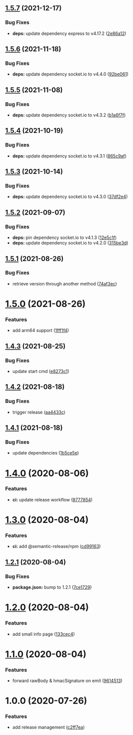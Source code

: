 ## [1.5.7](https://github.com/AlexanderBabel/nello-backend/compare/v1.5.6...v1.5.7) (2021-12-17)


### Bug Fixes

* **deps:** update dependency express to v4.17.2 ([2e86a12](https://github.com/AlexanderBabel/nello-backend/commit/2e86a1284e0b93532bb77a83133777c0bf905075))

## [1.5.6](https://github.com/AlexanderBabel/nello-backend/compare/v1.5.5...v1.5.6) (2021-11-18)


### Bug Fixes

* **deps:** update dependency socket.io to v4.4.0 ([92be061](https://github.com/AlexanderBabel/nello-backend/commit/92be061c6da010947cf41bd919846ac8a6936a1e))

## [1.5.5](https://github.com/AlexanderBabel/nello-backend/compare/v1.5.4...v1.5.5) (2021-11-08)


### Bug Fixes

* **deps:** update dependency socket.io to v4.3.2 ([b1a6f7f](https://github.com/AlexanderBabel/nello-backend/commit/b1a6f7fb46ff3e27fe76606c76a1501dec0221eb))

## [1.5.4](https://github.com/AlexanderBabel/nello-backend/compare/v1.5.3...v1.5.4) (2021-10-19)


### Bug Fixes

* **deps:** update dependency socket.io to v4.3.1 ([865c9af](https://github.com/AlexanderBabel/nello-backend/commit/865c9af936489c492077ff6234af348ea4f5db87))

## [1.5.3](https://github.com/AlexanderBabel/nello-backend/compare/v1.5.2...v1.5.3) (2021-10-14)


### Bug Fixes

* **deps:** update dependency socket.io to v4.3.0 ([37df2e4](https://github.com/AlexanderBabel/nello-backend/commit/37df2e4f58f0e13088f14a91b9797a68535d52dc))

## [1.5.2](https://github.com/AlexanderBabel/nello-backend/compare/v1.5.1...v1.5.2) (2021-09-07)


### Bug Fixes

* **deps:** pin dependency socket.io to v4.1.3 ([12e5c1f](https://github.com/AlexanderBabel/nello-backend/commit/12e5c1feed8e80826f78a6fb3b5ac113269ed2fe))
* **deps:** update dependency socket.io to v4.2.0 ([315be3d](https://github.com/AlexanderBabel/nello-backend/commit/315be3dcd1dd7a736183f7e709f46c794a899e1e))

## [1.5.1](https://github.com/AlexanderBabel/nello-backend/compare/v1.5.0...v1.5.1) (2021-08-26)


### Bug Fixes

* retrieve version through another method ([74af3ec](https://github.com/AlexanderBabel/nello-backend/commit/74af3ec16b86d00cc9de4d67cc953c7782163206))

# [1.5.0](https://github.com/AlexanderBabel/nello-backend/compare/v1.4.3...v1.5.0) (2021-08-26)


### Features

* add arm64 support ([1fff1f4](https://github.com/AlexanderBabel/nello-backend/commit/1fff1f48b9f695b0f2466fae963a7d8a13086a24))

## [1.4.3](https://github.com/AlexanderBabel/nello-backend/compare/v1.4.2...v1.4.3) (2021-08-25)


### Bug Fixes

* update start cmd ([e8273c1](https://github.com/AlexanderBabel/nello-backend/commit/e8273c1e9c5bd5e4f24808780cf61f0bca280d29))

## [1.4.2](https://github.com/AlexanderBabel/nello-backend/compare/v1.4.1...v1.4.2) (2021-08-18)


### Bug Fixes

* trigger release ([aa4433c](https://github.com/AlexanderBabel/nello-backend/commit/aa4433cc25f94c9a4eead82078f035181e5c6d55))

## [1.4.1](https://github.com/AlexanderBabel/nello-backend/compare/v1.4.0...v1.4.1) (2021-08-18)


### Bug Fixes

* update dependencies ([1b5ce5e](https://github.com/AlexanderBabel/nello-backend/commit/1b5ce5e5d543337a832ca0ed49c0786123940401))

# [1.4.0](https://github.com/AlexanderBabel/nello-backend/compare/v1.3.0...v1.4.0) (2020-08-06)


### Features

* **ci:** update release workflow ([8777854](https://github.com/AlexanderBabel/nello-backend/commit/87778544bbf40dcd6143eaa0f8ca1d6d94cdcf51))

# [1.3.0](https://github.com/AlexanderBabel/nello-backend/compare/v1.2.1...v1.3.0) (2020-08-04)


### Features

* **ci:** add @semantic-release/npm ([cd99163](https://github.com/AlexanderBabel/nello-backend/commit/cd99163dfb4d0f7c902cc08b71ec013956d68155))

## [1.2.1](https://github.com/AlexanderBabel/nello-backend/compare/v1.2.0...v1.2.1) (2020-08-04)


### Bug Fixes

* **package.json:** bump to 1.2.1 ([7ce1729](https://github.com/AlexanderBabel/nello-backend/commit/7ce1729f4f78dc1415e0cc054e10bd2f3a9462ca))

# [1.2.0](https://github.com/AlexanderBabel/nello-backend/compare/v1.1.0...v1.2.0) (2020-08-04)


### Features

* add small info page ([133cec4](https://github.com/AlexanderBabel/nello-backend/commit/133cec4be5c3e4335282163c6ae6ed02b737cbe3))

# [1.1.0](https://github.com/AlexanderBabel/nello-backend/compare/v1.0.0...v1.1.0) (2020-08-04)


### Features

* forward rawBody & hmacSignature on emit ([9614513](https://github.com/AlexanderBabel/nello-backend/commit/9614513c88ec78c0e18a2fdb46c2f5065df08800))

# 1.0.0 (2020-07-26)


### Features

* add release management ([c2ff7ea](https://github.com/AlexanderBabel/nello-backend/commit/c2ff7ea3d4ab8f354bc29ab5841b01ee4a46d1c6))
